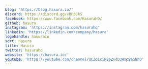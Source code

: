 ```yaml
---
blog: 'https://blog.hasura.io/'
discord: https://discord.gg/vBPpJkS
facebook: https://www.facebook.com/HasuraHQ/
github: hasura
instagram: 'https://instagram.com/hasurahq'
linkedin: 'https://linkedin.com/company/hasura'
logohandle: hasuraio
sort: hasura
title: Hasura
twitter: hasurahq
website: 'https://hasura.io/'
youtube: 'https://youtube.com/channel/UCZo1ciR8pZvdD3Wxp9aSNhQ'
---
```

